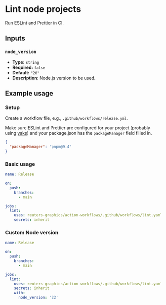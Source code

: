 # Lint node projects

Run ESLint and Prettier in CI.

## Inputs

### `node_version`
- **Type:** `string`
- **Required:** `false`
- **Default:** `"20"`
- **Description:** Node.js version to be used.

## Example usage

### Setup

Create a workflow file, e.g., `.github/workflows/release.yml`.

Make sure ESLint and Prettier are configured for your project (probably using [yaks](https://reuters-graphics.github.io/yaks/)) and your package.json has the `packageManager` field filled in.

```json
{
  "packageManager": "pnpm@9.4"
}
```

### Basic usage

```yaml
name: Release

on:
  push:
    branches:
      - main

jobs:
  lint:
    uses: reuters-graphics/action-workflows/.github/workflows/lint.yaml@main
    secrets: inherit
```

### Custom Node version

```yaml
name: Release

on:
  push:
    branches:
      - main

jobs:
  lint:
    uses: reuters-graphics/action-workflows/.github/workflows/lint.yaml@main
    secrets: inherit
    with:
      node_version: '22'
```
